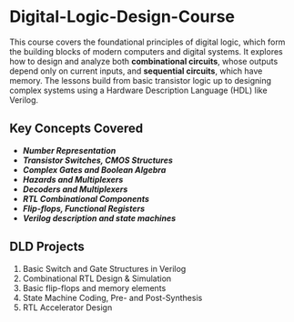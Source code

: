 # Digital-Logic-Design-Course

This course covers the foundational principles of digital logic, which form the building blocks of modern computers and digital systems. It explores how to design and analyze both **combinational circuits**, whose outputs depend only on current inputs, and **sequential circuits**, which have memory. The lessons build from basic transistor logic up to designing complex systems using a Hardware Description Language (HDL) like Verilog.

## Key Concepts Covered
* **_Number Representation_**
* **_Transistor Switches, CMOS Structures_**
* **_Complex Gates and Boolean Algebra_**
* **_Hazards and Multiplexers_**
* **_Decoders and Multiplexers_**
* **_RTL Combinational Components_**
* **_Flip-flops, Functional Registers_**
* **_Verilog description and state machines_**

## DLD Projects

1.  Basic Switch and Gate Structures in Verilog
2.  Combinational RTL Design & Simulation
3.  Basic flip-flops and memory elements
4.  State Machine Coding, Pre- and Post-Synthesis
5.  RTL Accelerator Design
